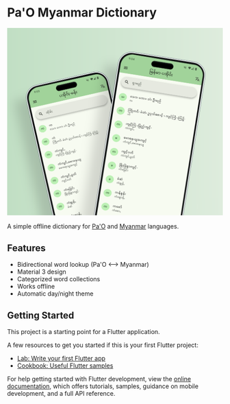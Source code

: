 # Pa'O Myanmar Dictionary

<picture>
  <source media="(prefers-color-scheme: dark)" srcset="https://github.com/KhunHtetzNaing/pao-myanmar-dictionary/blob/main/files/playstore/light.png?raw=true">
  <source media="(prefers-color-scheme: light)" srcset="https://github.com/KhunHtetzNaing/pao-myanmar-dictionary/blob/main/files/playstore/dark.png?raw=true">
  <img alt="Pa'O Myanmar Dictionary" src="https://github.com/KhunHtetzNaing/pao-myanmar-dictionary/blob/main/files/playstore/promo.png?raw=true">
</picture>

A simple offline dictionary for [Pa'O](https://en.wikipedia.org/wiki/Pa%27O_language) and [Myanmar](https://en.wikipedia.org/wiki/Burmese_language) languages.

## Features

- Bidirectional word lookup (Pa'O ⟷ Myanmar)
- Material 3 design
- Categorized word collections
- Works offline
- Automatic day/night theme

## Getting Started

This project is a starting point for a Flutter application.

A few resources to get you started if this is your first Flutter project:

- [Lab: Write your first Flutter app](https://docs.flutter.dev/get-started/codelab)
- [Cookbook: Useful Flutter samples](https://docs.flutter.dev/cookbook)

For help getting started with Flutter development, view the
[online documentation](https://docs.flutter.dev/), which offers tutorials,
samples, guidance on mobile development, and a full API reference.
